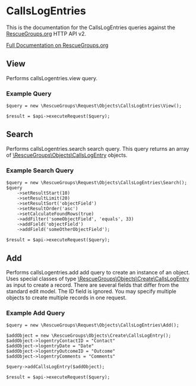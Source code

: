 # CallsLogEntries

This is the documentation for the CallsLogEntries queries against the [RescueGroups.org](https://www.rescuegroups.org/) HTTP API v2.

[Full Documentation on RescueGroups.org](https://userguide.rescuegroups.org/display/APIDG/Object+definitions#Objectdefinitions-callsLogentries)

## View






Performs callsLogentries.view query.

### Example Query

    $query = new \RescueGroups\Request\Objects\CallsLogEntries\View();

    $result = $api->executeRequest($query);


## Search

Performs callsLogentries.search search query. This query returns an array of [\RescueGroups\Objects\CallsLogEntry](../../src/Objects/CallsLogEntry.php) objects.

### Example Search Query

    $query = new \RescueGroups\Request\Objects\CallsLogEntries\Search();
    $query
        ->setResultStart(10)
        ->setResultLimit(20)
        ->setResultSort('objectField')
        ->setResultOrder('asc')
        ->setCalculateFoundRows(true)
        ->addFilter('someObjectField', 'equals', 33)
        ->addField('objectField')
        ->addField('someOtherObjectField');

    $result = $api->executeRequest($query);






## Add





Performs callsLogentries.add add query to create an instance of an object. Uses special classes of type [\RescueGroups\Objects\Create\CallsLogEntry](../../src/Objects/CallsLogEntry.php) as input to create a record. There are several fields that differ from the standard edit model. The ID field is ignored. You may specify multiple objects to create multiple records in one request.

### Example Add Query

    $query = new \RescueGroups\Request\Objects\CallsLogEntries\Add();

    $addObject = new \RescueGroups\Objects\Create\CallsLogEntry();
    $addObject->logentryContactID = "Contact"
    $addObject->logentryDate = "Date"
    $addObject->logentryOutcomeID = "Outcome"
    $addObject->logentryComments = "Comments"

    $query->addCallsLogEntry($addObject);

    $result = $api->executeRequest($query);


